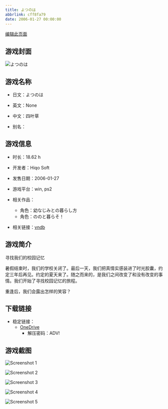 ```yaml
---
title: よつのは
abbrlink: cff8fa79
date: 2006-01-27 00:00:00
---
```

[编辑此页面](https://github.com/ACG-3/ADV3-source/blob/main/source/_posts/games/%E3%82%88%E3%81%A4%E3%81%AE%E3%81%AF.md)

## 游戏封面

![よつのは](https://pan.timero.xyz/onedrive/img_lib_001/%E3%82%88%E3%81%A4%E3%81%AE%E3%81%AF_cover.avif)


## 游戏名称

- 日文：よつのは
- 英文：None
- 中文：四叶草

- 别名：


## 游戏信息

- 时长：18.62 h
- 开发者：Hiqo Soft
- 发售日期：2006-01-27
- 游戏平台：win, ps2
- 相关作品：
   - 角色：幼なじみとの暮らし方
   - 角色：ののと暮らそ！

- 相关链接：[vndb](https://vndb.org/v566)


## 游戏简介

寻找我们的校园记忆

暑假结束时，我们的学校关闭了。最后一天，我们把真情实感装进了时光胶囊，约定三年后再见。约定的夏天来了。随之而来的，是我们之间改变了和没有改变的事情。我们开始了寻找校园记忆的旅程。

重逢后，我们会露出怎样的笑容？




## 下载链接

- 稳定链接：
    - [OneDrive](https://pan.timero.xyz/onedrive/adv_lib_001/%E3%82%88%E3%81%A4%E3%81%AE%E3%81%AF)
        - 解压密码：ADV!



## 游戏截图


![Screenshot 1](https://pan.timero.xyz/onedrive/img_lib_001/%E3%82%88%E3%81%A4%E3%81%AE%E3%81%AF_Screenshot_1.avif)

![Screenshot 2](https://pan.timero.xyz/onedrive/img_lib_001/%E3%82%88%E3%81%A4%E3%81%AE%E3%81%AF_Screenshot_2.avif)

![Screenshot 3](https://pan.timero.xyz/onedrive/img_lib_001/%E3%82%88%E3%81%A4%E3%81%AE%E3%81%AF_Screenshot_3.avif)

![Screenshot 4](https://pan.timero.xyz/onedrive/img_lib_001/%E3%82%88%E3%81%A4%E3%81%AE%E3%81%AF_Screenshot_4.avif)

![Screenshot 5](https://pan.timero.xyz/onedrive/img_lib_001/%E3%82%88%E3%81%A4%E3%81%AE%E3%81%AF_Screenshot_5.avif)

